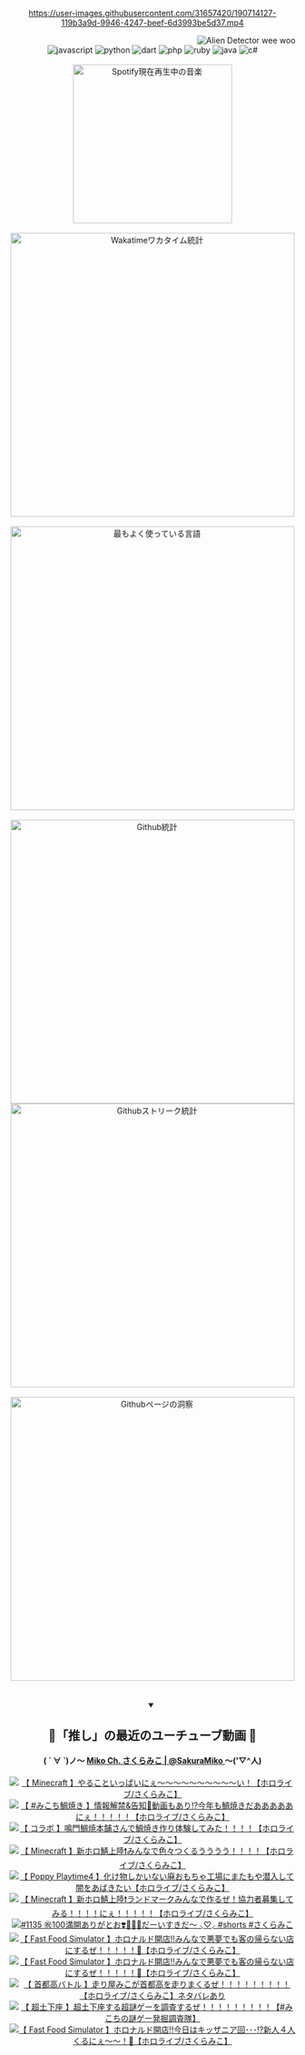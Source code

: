 <!-- START: HERO IMAGE GIF ////////// ////////// ////////// -->
<!-- <img src="@/../assets/img/gaming/ghost-of-tsushima.gif" width="100%"  alt="nellyXinwei's Hero Gif Image"/> -->
<!-- END: HERO IMAGE GIF ////////// ////////// ////////// -->

<div align="center" >  
  
<!-- START:ワンピース 第1015話「ルフィはRED ROCを使う」 -->
<https://user-images.githubusercontent.com/31657420/190714127-119b3a9d-9946-4247-beef-6d3993be5d37.mp4>
<!-- END:ワンピース 第1015話「ルフィはRED ROCを使う」 -->

<!-- START:VISITOR COUNTER -->
<div width="100%" align="right">
<img src="https://komarev.com/ghpvc/?username=nellyXinwei&label=🛸&color=grey&style=for-the-badge&labelcolor=ffffff" alt="Alien Detector wee woo"/>
</div>
<!-- END:VISITOR COUNTER -->

<!-- START: PROGRAMMING LANGUAGES -->
<!-- 色彩 Color Scheme:
#961E3A, #8A0D42, #5A0640, #4F265E, #2B355A, #3E759B, #CC4246,
#BB2649, #AD1052, #700750, #633075, #364270, #4E92C2, #FF5357
Sauce: https://www.webcreatorbox.com/inspiration/pantone-2023
-->

<img src="https://img.shields.io/badge/javascript%20-%23BB2649.svg?&style=for-the-badge&logo=javascript&logoColor=white&labelColor=961E3A" alt="javascript"/>
<img src="https://img.shields.io/badge/python%20-%23AD1052.svg?&style=for-the-badge&logo=python&logoColor=white&labelColor=8A0D42" alt="python" />
<img src="https://img.shields.io/badge/dart%20-%23700750.svg?&style=for-the-badge&logo=dart&logoColor=white&labelColor=5A0640" alt="dart"/>
<img src="https://img.shields.io/badge/php%20-%23633075.svg?&style=for-the-badge&logo=php&logoColor=white&labelColor=4F265E" alt="php"/>
<img src="https://img.shields.io/badge/ruby%20-%23364270.svg?&style=for-the-badge&logo=ruby&logoColor=white&labelColor=2B355A" alt="ruby"/>
<img src="https://img.shields.io/badge/java%20-%234E92C2.svg?&style=for-the-badge&logo=openjdk&logoColor=white&labelColor=3E759B" alt="java"/>
<img src="https://img.shields.io/badge/c%23-%23FF5357.svg?style=for-the-badge&logo=c-sharp&logoColor=white&labelColor=CC4246" alt="c#"/>  
<!-- END: PROGRAMMING LANGUAGES -->

<br>
<br>

<!-- START: MUSIC STATUS -->
  <!-- <a href="https://newojima-gsrs-20220114.vercel.app/api/now-playing?open">
    <img src="https://newojima-gsrs-20220114.vercel.app/api/now-playing" alt="Spotify現在再生中の音楽">
  </a> -->
  <img src="https://newojima-grss-20230114.vercel.app/api/spotify?border_color=transparent" alt="Spotify現在再生中の音楽" width="280px">
<!-- END: MUSIC STATUS -->

<br>
<br>

<!-- START: GITHUB STATUS -->
<!-- 色彩 Color Scheme:  #BB2649, #AD1052, #700750, #633075 -->
<img align="center" src="https://newojima-grs-20230109.vercel.app/api/wakatime?username=njtalba5127&layout=compact&langs_count=10&locale=ja&hide_title=false&title_color=fff&hide_border=true&text_color=fff&bg_color=BB2649,BB2649,633075,633075&hide=other,css,html,bash,xml,git%20config,makefile,properties,yaml,markdown,text,json,jsx" alt="Wakatimeワカタイム統計" width="500px"/>

<br>
<br>

<!-- 色彩 Color Scheme:  #633075, #364270, #4E92C2 -->
  <img align="center" src="https://newojima-grs-20230109.vercel.app/api/top-langs?username=njtalba5127&layout=compact&text_color=fff&icon_color=fff&hide_border=true&&locale=ja&hide_title=false&title_color=fff&include_all_commits=true&card_width=445&langs_count=11&hide=c%23,powershell,shaderlab,hlsl,makefile,jupyter%20notebook,python,html,css,shell,batchfile,less,liquid,hack,scss&bg_color=4F265E,633075,4E92C2" alt="最もよく使っている言語" width="500px"/>

<br>
<br>

<!-- 色彩 Color Scheme:  #4E92C2, #FF5357 -->
  <img align="center" src="https://newojima-grs-20230109.vercel.app/api?username=njtalba5127&rank_icon=github&show_icons=true&&locale=ja&title_color=fff&text_color=fff&icon_color=fff&hide_border=true&hide_title=false&count_private=true&include_all_commits=true&card_width=495&disable_animations=true&bg_color=4E92C2,4E92C2,FF5357" alt="Github統計" width="500px"/>

<br>

<img align="center" src="https://streak-stats.demolab.com?user=njtalba5127&theme=dark&hide_border=true&locale=ja&ring=BB2649&stroke=222222&background=151515&sideLabels=BB2649&currStreakLabel=ffffff&border=BB2649&fire=FF5357&currStreakNum=ffffff&sideNums=FF5357&dates=ffffff" alt="Githubストリーク統計" width="500px"/>

<br>
<br>

  <img align="center" width="500px" src="@/../assets/img/page-insights.svg" alt="Githubページの洞察"/>
  
</div>
<!-- END: GITHUB STATUS -->

<br>
<br>

<div align="center">
<details open>
  <summary>

  </summary>

  <h2 align="center">🌸「推し」の最近のユーチューブ動画 🌸</h2>
  <h4>
  ( ´ ∀ `)ノ～ 
  <a href="https://www.youtube.com/@SakuraMiko">Miko Ch. さくらみこ | @SakuraMiko
  </a>
   ～('▽^人)
  </h4>

  <!-- BEGIN YOUTUBE-CARDS -->
<a href="https://www.youtube.com/watch?v=LvZKZFm_7QE"><img src="https://ytcards.demolab.com/?id=LvZKZFm_7QE&title=%E3%80%90+Minecraft+%E3%80%91%E3%82%84%E3%82%8B%E3%81%93%E3%81%A8%E3%81%84%E3%81%A3%E3%81%B1%E3%81%84%E3%81%AB%E3%81%87%EF%BD%9E%EF%BD%9E%EF%BD%9E%EF%BD%9E%EF%BD%9E%EF%BD%9E%EF%BD%9E%EF%BD%9E%EF%BD%9E%EF%BD%9E%E3%81%84%EF%BC%81%E3%80%90%E3%83%9B%E3%83%AD%E3%83%A9%E3%82%A4%E3%83%96%2F%E3%81%95%E3%81%8F%E3%82%89%E3%81%BF%E3%81%93%E3%80%91&lang=ja&timestamp=1738921652&background_color=%230d1117&title_color=%23ffffff&stats_color=%23dedede&max_title_lines=1&width=187&border_radius=5&duration=0" alt="【 Minecraft 】やることいっぱいにぇ～～～～～～～～～～い！【ホロライブ/さくらみこ】" title="【 Minecraft 】やることいっぱいにぇ～～～～～～～～～～い！【ホロライブ/さくらみこ】"></a>
<a href="https://www.youtube.com/watch?v=GpC-D54OPVQ"><img src="https://ytcards.demolab.com/?id=GpC-D54OPVQ&title=%E3%80%90+%23%E3%81%BF%E3%81%93%E3%81%A1%E9%AF%9B%E7%84%BC%E3%81%8D+%E3%80%91%E6%83%85%E5%A0%B1%E8%A7%A3%E7%A6%81%26%E5%91%8A%E7%9F%A5%F0%9F%8E%89%E5%8B%95%E7%94%BB%E3%82%82%E3%81%82%E3%82%8A%E2%81%89%E4%BB%8A%E5%B9%B4%E3%82%82%E9%AF%9B%E7%84%BC%E3%81%8D%E3%81%A0%E3%81%82%E3%81%82%E3%81%82%E3%81%82%E3%81%82%E3%81%AB%E3%81%87%EF%BC%81%EF%BC%81%EF%BC%81%EF%BC%81%EF%BC%81%E3%80%90%E3%83%9B%E3%83%AD%E3%83%A9%E3%82%A4%E3%83%96%2F%E3%81%95%E3%81%8F%E3%82%89%E3%81%BF%E3%81%93%E3%80%91&lang=ja&timestamp=1738934077&background_color=%230d1117&title_color=%23ffffff&stats_color=%23dedede&max_title_lines=1&width=187&border_radius=5&duration=3926" alt="【 #みこち鯛焼き 】情報解禁&告知🎉動画もあり⁉今年も鯛焼きだあああああにぇ！！！！！【ホロライブ/さくらみこ】" title="【 #みこち鯛焼き 】情報解禁&告知🎉動画もあり⁉今年も鯛焼きだあああああにぇ！！！！！【ホロライブ/さくらみこ】"></a>
<a href="https://www.youtube.com/watch?v=uBFTCK1EzM4"><img src="https://ytcards.demolab.com/?id=uBFTCK1EzM4&title=%E3%80%90+%E3%82%B3%E3%83%A9%E3%83%9C+%E3%80%91%E9%B3%B4%E9%96%80%E9%AF%9B%E7%84%BC%E6%9C%AC%E8%88%97%E3%81%95%E3%82%93%E3%81%A7%E9%AF%9B%E7%84%BC%E3%81%8D%E4%BD%9C%E3%82%8A%E4%BD%93%E9%A8%93%E3%81%97%E3%81%A6%E3%81%BF%E3%81%9F%EF%BC%81%EF%BC%81%EF%BC%81%EF%BC%81%E3%80%90%E3%83%9B%E3%83%AD%E3%83%A9%E3%82%A4%E3%83%96%2F%E3%81%95%E3%81%8F%E3%82%89%E3%81%BF%E3%81%93%E3%80%91&lang=ja&timestamp=1738933785&background_color=%230d1117&title_color=%23ffffff&stats_color=%23dedede&max_title_lines=1&width=187&border_radius=5&duration=954" alt="【 コラボ 】鳴門鯛焼本舗さんで鯛焼き作り体験してみた！！！！【ホロライブ/さくらみこ】" title="【 コラボ 】鳴門鯛焼本舗さんで鯛焼き作り体験してみた！！！！【ホロライブ/さくらみこ】"></a>
<a href="https://www.youtube.com/watch?v=RY2YZh_C1F4"><img src="https://ytcards.demolab.com/?id=RY2YZh_C1F4&title=%E3%80%90+Minecraft+%E3%80%91%E6%96%B0%E3%83%9B%E3%83%AD%E9%AF%96%E4%B8%8A%E9%99%B8%E2%9D%97%EF%B8%8F%E3%81%BF%E3%82%93%E3%81%AA%E3%81%A7%E8%89%B2%E3%80%85%E3%81%A4%E3%81%8F%E3%82%8B%E3%81%86%E3%81%86%E3%81%86%E3%81%86%EF%BC%81%EF%BC%81%EF%BC%81%EF%BC%81%E3%80%90%E3%83%9B%E3%83%AD%E3%83%A9%E3%82%A4%E3%83%96%2F%E3%81%95%E3%81%8F%E3%82%89%E3%81%BF%E3%81%93%E3%80%91&lang=ja&timestamp=1738781498&background_color=%230d1117&title_color=%23ffffff&stats_color=%23dedede&max_title_lines=1&width=187&border_radius=5&duration=19995" alt="【 Minecraft 】新ホロ鯖上陸❗️みんなで色々つくるうううう！！！！【ホロライブ/さくらみこ】" title="【 Minecraft 】新ホロ鯖上陸❗️みんなで色々つくるうううう！！！！【ホロライブ/さくらみこ】"></a>
<a href="https://www.youtube.com/watch?v=Ccgrkvk5W7o"><img src="https://ytcards.demolab.com/?id=Ccgrkvk5W7o&title=%E3%80%90+Poppy+Playtime4+%E3%80%91%E5%8C%96%E3%81%91%E7%89%A9%E3%81%97%E3%81%8B%E3%81%84%E3%81%AA%E3%81%84%E5%BB%83%E3%81%8A%E3%82%82%E3%81%A1%E3%82%83%E5%B7%A5%E5%A0%B4%E3%81%AB%E3%81%BE%E3%81%9F%E3%82%82%E3%82%84%E6%BD%9C%E5%85%A5%E3%81%97%E3%81%A6%E9%97%87%E3%82%92%E3%81%82%E3%81%B0%E3%81%8D%E3%81%9F%E3%81%84%E3%80%90%E3%83%9B%E3%83%AD%E3%83%A9%E3%82%A4%E3%83%96%2F%E3%81%95%E3%81%8F%E3%82%89%E3%81%BF%E3%81%93%E3%80%91&lang=ja&timestamp=1738695553&background_color=%230d1117&title_color=%23ffffff&stats_color=%23dedede&max_title_lines=1&width=187&border_radius=5&duration=23197" alt="【 Poppy Playtime4 】化け物しかいない廃おもちゃ工場にまたもや潜入して闇をあばきたい【ホロライブ/さくらみこ】" title="【 Poppy Playtime4 】化け物しかいない廃おもちゃ工場にまたもや潜入して闇をあばきたい【ホロライブ/さくらみこ】"></a>
<a href="https://www.youtube.com/watch?v=rVYFUKQGIYI"><img src="https://ytcards.demolab.com/?id=rVYFUKQGIYI&title=%E3%80%90+Minecraft+%E3%80%91%E6%96%B0%E3%83%9B%E3%83%AD%E9%AF%96%E4%B8%8A%E9%99%B8%E2%9D%97%EF%B8%8F%E3%83%A9%E3%83%B3%E3%83%89%E3%83%9E%E3%83%BC%E3%82%AF%E3%81%BF%E3%82%93%E3%81%AA%E3%81%A7%E4%BD%9C%E3%82%8B%E3%81%9C%EF%BC%81%E5%8D%94%E5%8A%9B%E8%80%85%E5%8B%9F%E9%9B%86%E3%81%97%E3%81%A6%E3%81%BF%E3%82%8B%EF%BC%81%EF%BC%81%EF%BC%81%EF%BC%81%E3%81%AB%E3%81%87%EF%BC%81%EF%BC%81%EF%BC%81%EF%BC%81%EF%BC%81%E3%80%90%E3%83%9B%E3%83%AD%E3%83%A9%E3%82%A4%E3%83%96%2F%E3%81%95%E3%81%8F%E3%82%89%E3%81%BF%E3%81%93%E3%80%91&lang=ja&timestamp=1738601074&background_color=%230d1117&title_color=%23ffffff&stats_color=%23dedede&max_title_lines=1&width=187&border_radius=5&duration=26318" alt="【 Minecraft 】新ホロ鯖上陸❗️ランドマークみんなで作るぜ！協力者募集してみる！！！！にぇ！！！！！【ホロライブ/さくらみこ】" title="【 Minecraft 】新ホロ鯖上陸❗️ランドマークみんなで作るぜ！協力者募集してみる！！！！にぇ！！！！！【ホロライブ/さくらみこ】"></a>
<a href="https://www.youtube.com/watch?v=MzLaMGHDIsE"><img src="https://ytcards.demolab.com/?id=MzLaMGHDIsE&title=%231135+%E3%8A%97%EF%B8%8F100%E6%BA%80%E9%96%8B%E3%81%82%E3%82%8A%E3%81%8C%E3%81%A8%E3%81%8A%E2%9D%A3%EF%B8%8F%F0%9F%8C%B8%F0%9F%AB%B6%F0%9F%8F%BB%E3%81%A0%E3%83%BC%E3%81%84%E3%81%99%E3%81%8D%E3%81%A0%E3%80%9C+%E2%B8%9C%E2%99%A1%E2%B8%9D%E2%80%8D+%23shorts+%23%E3%81%95%E3%81%8F%E3%82%89%E3%81%BF%E3%81%93&lang=ja&timestamp=1738478100&background_color=%230d1117&title_color=%23ffffff&stats_color=%23dedede&max_title_lines=1&width=187&border_radius=5&duration=30" alt="#1135 ㊗️100満開ありがとお❣️🌸🫶🏻だーいすきだ〜 ⸜♡⸝‍ #shorts #さくらみこ" title="#1135 ㊗️100満開ありがとお❣️🌸🫶🏻だーいすきだ〜 ⸜♡⸝‍ #shorts #さくらみこ"></a>
<a href="https://www.youtube.com/watch?v=f0ppejzKils"><img src="https://ytcards.demolab.com/?id=f0ppejzKils&title=%E3%80%90+Fast+Food+Simulator+%E3%80%91%E3%83%9B%E3%83%AD%E3%83%8A%E3%83%AB%E3%83%89%E9%96%8B%E5%BA%97%E2%80%BC%E3%81%BF%E3%82%93%E3%81%AA%E3%81%A7%E6%82%AA%E5%A4%A2%E3%81%A7%E3%82%82%E5%AE%A2%E3%81%AE%E5%B8%B0%E3%82%89%E3%81%AA%E3%81%84%E5%BA%97%E3%81%AB%E3%81%99%E3%82%8B%E3%81%9C%EF%BC%81%EF%BC%81%EF%BC%81%EF%BC%81%EF%BC%81%F0%9F%8D%9F%E3%80%90%E3%83%9B%E3%83%AD%E3%83%A9%E3%82%A4%E3%83%96%2F%E3%81%95%E3%81%8F%E3%82%89%E3%81%BF%E3%81%93%E3%80%91&lang=ja&timestamp=1737989875&background_color=%230d1117&title_color=%23ffffff&stats_color=%23dedede&max_title_lines=1&width=187&border_radius=5&duration=9820" alt="【 Fast Food Simulator 】ホロナルド開店‼みんなで悪夢でも客の帰らない店にするぜ！！！！！🍟【ホロライブ/さくらみこ】" title="【 Fast Food Simulator 】ホロナルド開店‼みんなで悪夢でも客の帰らない店にするぜ！！！！！🍟【ホロライブ/さくらみこ】"></a>
<a href="https://www.youtube.com/watch?v=wpx3XgNeu5I"><img src="https://ytcards.demolab.com/?id=wpx3XgNeu5I&title=%E3%80%90+Fast+Food+Simulator+%E3%80%91%E3%83%9B%E3%83%AD%E3%83%8A%E3%83%AB%E3%83%89%E9%96%8B%E5%BA%97%E2%80%BC%E3%81%BF%E3%82%93%E3%81%AA%E3%81%A7%E6%82%AA%E5%A4%A2%E3%81%A7%E3%82%82%E5%AE%A2%E3%81%AE%E5%B8%B0%E3%82%89%E3%81%AA%E3%81%84%E5%BA%97%E3%81%AB%E3%81%99%E3%82%8B%E3%81%9C%EF%BC%81%EF%BC%81%EF%BC%81%EF%BC%81%EF%BC%81%F0%9F%8D%9F%E3%80%90%E3%83%9B%E3%83%AD%E3%83%A9%E3%82%A4%E3%83%96%2F%E3%81%95%E3%81%8F%E3%82%89%E3%81%BF%E3%81%93%E3%80%91&lang=ja&timestamp=1737906749&background_color=%230d1117&title_color=%23ffffff&stats_color=%23dedede&max_title_lines=1&width=187&border_radius=5&duration=8604" alt="【 Fast Food Simulator 】ホロナルド開店‼みんなで悪夢でも客の帰らない店にするぜ！！！！！🍟【ホロライブ/さくらみこ】" title="【 Fast Food Simulator 】ホロナルド開店‼みんなで悪夢でも客の帰らない店にするぜ！！！！！🍟【ホロライブ/さくらみこ】"></a>
<a href="https://www.youtube.com/watch?v=11k784OmfZg"><img src="https://ytcards.demolab.com/?id=11k784OmfZg&title=%E3%80%90+%E9%A6%96%E9%83%BD%E9%AB%98%E3%83%90%E3%83%88%E3%83%AB+%E3%80%91%E8%B5%B0%E3%82%8A%E5%B1%8B%E3%81%BF%E3%81%93%E3%81%8C%E9%A6%96%E9%83%BD%E9%AB%98%E3%82%92%E8%B5%B0%E3%82%8A%E3%81%BE%E3%81%8F%E3%82%8B%E3%81%9C%EF%BC%81%EF%BC%81%EF%BC%81%EF%BC%81%EF%BC%81%EF%BC%81%EF%BC%81%EF%BC%81%EF%BC%81%E3%80%90%E3%83%9B%E3%83%AD%E3%83%A9%E3%82%A4%E3%83%96%2F%E3%81%95%E3%81%8F%E3%82%89%E3%81%BF%E3%81%93%E3%80%91%E3%83%8D%E3%82%BF%E3%83%90%E3%83%AC%E3%81%82%E3%82%8A&lang=ja&timestamp=1737823772&background_color=%230d1117&title_color=%23ffffff&stats_color=%23dedede&max_title_lines=1&width=187&border_radius=5&duration=13011" alt="【 首都高バトル 】走り屋みこが首都高を走りまくるぜ！！！！！！！！！【ホロライブ/さくらみこ】ネタバレあり" title="【 首都高バトル 】走り屋みこが首都高を走りまくるぜ！！！！！！！！！【ホロライブ/さくらみこ】ネタバレあり"></a>
<a href="https://www.youtube.com/watch?v=K9IccjZT6uE"><img src="https://ytcards.demolab.com/?id=K9IccjZT6uE&title=%E3%80%90+%E8%B6%85%E5%9C%9F%E4%B8%8B%E5%BA%A7+%E3%80%91%E8%B6%85%E5%9C%9F%E4%B8%8B%E5%BA%A7%E3%81%99%E3%82%8B%E8%B6%85%E8%AC%8E%E3%82%B2%E3%83%BC%E3%82%92%E8%AA%BF%E6%9F%BB%E3%81%99%E3%82%8B%E3%81%9C%EF%BC%81%EF%BC%81%EF%BC%81%EF%BC%81%EF%BC%81%EF%BC%81%EF%BC%81%EF%BC%81%EF%BC%81%E3%80%90%23%E3%81%BF%E3%81%93%E3%81%A1%E3%81%AE%E8%AC%8E%E3%82%B2%E3%83%BC%E7%99%BA%E6%8E%98%E8%AA%BF%E6%9F%BB%E9%9A%8A%E3%80%91&lang=ja&timestamp=1737733549&background_color=%230d1117&title_color=%23ffffff&stats_color=%23dedede&max_title_lines=1&width=187&border_radius=5&duration=11589" alt="【 超土下座 】超土下座する超謎ゲーを調査するぜ！！！！！！！！！【#みこちの謎ゲー発掘調査隊】" title="【 超土下座 】超土下座する超謎ゲーを調査するぜ！！！！！！！！！【#みこちの謎ゲー発掘調査隊】"></a>
<a href="https://www.youtube.com/watch?v=JO1qwwrRpZU"><img src="https://ytcards.demolab.com/?id=JO1qwwrRpZU&title=%E3%80%90+Fast+Food+Simulator+%E3%80%91%E3%83%9B%E3%83%AD%E3%83%8A%E3%83%AB%E3%83%89%E9%96%8B%E5%BA%97%E2%80%BC%E4%BB%8A%E6%97%A5%E3%81%AF%E3%82%AD%E3%83%83%E3%82%B6%E3%83%8B%E3%82%A2%E5%9B%9E%EF%BD%A5%EF%BD%A5%EF%BD%A5%E2%81%89%E6%96%B0%E4%BA%BA%EF%BC%94%E4%BA%BA%E3%81%8F%E3%82%8B%E3%81%AB%E3%81%87%EF%BD%9E%EF%BD%9E%EF%BC%81%F0%9F%8D%9F%E3%80%90%E3%83%9B%E3%83%AD%E3%83%A9%E3%82%A4%E3%83%96%2F%E3%81%95%E3%81%8F%E3%82%89%E3%81%BF%E3%81%93%E3%80%91&lang=ja&timestamp=1737643090&background_color=%230d1117&title_color=%23ffffff&stats_color=%23dedede&max_title_lines=1&width=187&border_radius=5&duration=8823" alt="【 Fast Food Simulator 】ホロナルド開店‼今日はキッザニア回･･･⁉新人４人くるにぇ～～！🍟【ホロライブ/さくらみこ】" title="【 Fast Food Simulator 】ホロナルド開店‼今日はキッザニア回･･･⁉新人４人くるにぇ～～！🍟【ホロライブ/さくらみこ】"></a>
<!-- END YOUTUBE-CARDS -->

</div>
  
</details>
